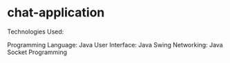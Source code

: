 # chat-application
Technologies Used:

Programming Language: Java
User Interface: Java Swing
Networking: Java Socket Programming

